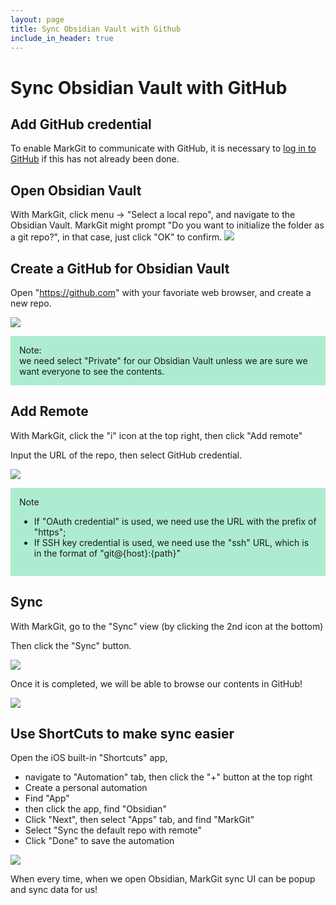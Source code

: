 ```yaml
---
layout: page
title: Sync Obsidian Vault with Github
include_in_header: true
---
```

# Sync Obsidian Vault with GitHub


## Add GitHub credential

To enable MarkGit to communicate with GitHub, it is necessary to [log in to GitHub](https://github.marknoteapp.com/MarkGit/oauth-github) if this has not already been done.

## Open Obsidian Vault
With MarkGit, click menu -> "Select a local repo", and navigate to the  Obsidian Vault. 
MarkGit might prompt "Do you want to initialize the folder as a git repo?", in that case, just click "OK" to confirm.
![](/MarkGit/assets/images/1677396213.593087.png)

## Create a GitHub for Obsidian Vault
Open "https://github.com" with your favoriate web browser, and create a new repo.

![](/MarkGit/assets/images/1677396320.611451.png)

<div class='y'>
Note:<br/>
we need select "Private" for our Obsidian Vault unless we are sure we want everyone to see the contents.
</div>


## Add Remote
With MarkGit, click the "i" icon at the top right, then click "Add remote"

Input the URL of the repo, then select GitHub credential.

![](/MarkGit/assets/images/1677396115.396241.png)

<div class='y'> 
Note<br/>
<ul>
<li> If  "OAuth credential" is used, we need use the URL with the prefix of "https";</li>
<li> If SSH key credential is used, we need use the "ssh" URL, which is in the format of "git@{host}:{path}"</li>
</ul>
</div>


## Sync
With MarkGit, go to the "Sync" view (by clicking the 2nd icon at the bottom)

Then click the "Sync" button.

![](/MarkGit/assets/images/1677396140.549678.png)

Once it is completed, we will be able to browse our contents in GitHub!

![](/MarkGit/assets/images/1677396036.965742.png)

## Use ShortCuts to make sync easier
 Open the iOS built-in "Shortcuts" app,
- navigate to "Automation" tab, then click the "+" button at the top right
- Create a personal automation
- Find "App" 
- then click the app, find "Obsidian"
- Click "Next", then select "Apps" tab, and find "MarkGit"
- Select "Sync the default repo with remote"
- Click "Done" to save the automation

![](/MarkGit/assets/images/1677395970.415463.PNG)

When every time, when we open Obsidian, MarkGit sync UI can be popup and sync data for us!

<style>
    .mark-y, .y {
    padding: 1em;
    background-color: #AEECD1;
}
</style>
  




